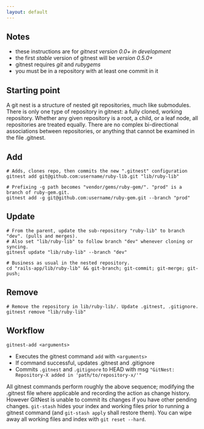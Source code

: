 ```yaml
---
layout: default
---
```


## Notes

* these instructions are for *gitnest version 0.0+ in development*
* the first *stable* version of gitnest will be *version 0.5.0+*
* gitnest requires *git* and *rubygems*
* you must be in a repository with at least one commit in it

<!-- ## Built in help

You can invoke the built in help to see all the available commands or the flags or a command:

  gitnest help
  gitnest help add # or braid add --help -->

## Starting point

A git nest is a structure of nested git repositories, much like submodules. There is only one type of repository in gitnest: a fully cloned, working repository. Whether any given repository is a root, a child, or a leaf node, all repositories are treated equally. There are no complex bi-directional associations between repositories, or anything that cannot be examined in the file .gitnest.

## Add

	# Adds, clones repo, then commits the new ".gitnest" configuration  
	gitnest add git@github.com:username/ruby-lib.git "lib/ruby-lib"

	# Prefixing -g path becomes "vendor/gems/ruby-gem/". "prod" is a branch of ruby-gem.git.
	gitnest add -g git@github.com:username/ruby-gem.git --branch "prod"

## Update
	
	# From the parent, update the sub-repository "ruby-lib" to branch "dev". (pulls and merges).
	# Also set "lib/ruby-lib" to follow branch "dev" whenever cloning or syncing. 
	gitnest update "lib/ruby-lib" --branch "dev"

	# Business as usual in the nested repository.
	cd "rails-app/lib/ruby-lib" && git-branch; git-commit; git-merge; git-push;

## Remove

	# Remove the repository in lib/ruby-lib/. Update .gitnest, .gitignore.
	gitnest remove "lib/ruby-lib" 


## Workflow

    gitnest-add <arguments>

 * Executes the gitnest command `add` with `<arguments>`
 * If command successful, updates .gitnest and .gitignore
 * Commits `.gitnest` and `.gitignore` to HEAD with msg `"GitNest: Repository-X added in 'path/to/repository-x/'"`

All gitnest commands perform roughly the above sequence; modifying the .gitnest file where applicable and recording the action as change history. However GitNest is unable to commit its changes if you have other pending changes. `git-stash` hides your index and working files prior to running a gitnest command (and `git-stash apply` shall restore them). You can wipe away all working files and index with `git reset --hard`.
	
<!-- ## Sync

Gitnest can track the version of your repositories. By default gitnest assumes that you will be staying up-to date with the master branch. gitnest-update --track and --no-track will switch on and off tracking for any given repository.

	# Sync the "ruby-lib" repository back to the setting you stored in .gitnest.
	gitnest sync "lib/ruby-lib" 

	# "lib/ruby-lib" is now on branch "dev" -->

<!-- ## Prefixing paths -g -p and -r

You can configure the 3 prefixing switches for gitnest-add. They will be remembered in your user-level configuration file ("~/.gitnest"). The defaults are shown below.

	gitnest config -g --quickpath "vendor/gems/"
	gitnest config -p --quickpath "vendor/plugins"
	gitnest config -r --quickpath "vendor/rails" -->

<!-- ## Overriding default mirrors

	gitnest config --add-path "/local/repos/" 
	gitnest config --add-path "git@github.com:username/"  -->

<!-- ## Diff

	# Cd into each repostiory, and run 'git-diff'
	gitnest diff  -->

<!-- ## Move

	# Move the repository "ruby-lib" to a different directory.
	gitnest move "lib/ruby-lib" "vendor/lib/ruby-lib" -->

<!-- ## Show

	# Print to stdout a tree diagram showing the .gitnest file structure.
	gitnest show  -->

<!-- ## Label

	# Assign a quickreference label to be used in other gitnest commands.
	gitnest label --add "libs" "lib/ruby-lib/"
	gitnest label --add "libs" "lib/ruby-lib-2/" -->

<!-- ## Operating on multiple repositories

	# Run command for a subset of repositories which are labeled.
	gitnest foreach --label "lib" git-diff 

	# Run arbitrary command in all of the child repositories sequentially.
	gitnest foreach git-diff 

	# Or use 'forall' to also run the command in the current-level directory.
	gitnest forall git-diff -->

<!-- ## Pushing, releasing

Guide to pushing code up to repositories

## Working in a team

	\# user 1
	gitnest add some/remote/blah.git lib/blah
	git push

	\# user 2
	gitnest update  -->

<!-- ## Updating with conflicts

If an update creates a conflict in one of the repositories, gitnest will leave the partially commited files in your working copy, just like a normal git merge conflict would. You will then have to resolve all conflicts and manually run 'git commit'. The commit message is already prepared. -->


<!-- ### More Commands

sync
config
migrate
move
foreach
forall
diff 
status -->

<!-- ### Flags
--path
-b --branch
-t --tag
--track
--no-track
-g --rails_gem
-p --rails_plugin
-r --rails
-s --stash
--no-merge (calls git-fetch instead of git-pull)
-f --force -->



